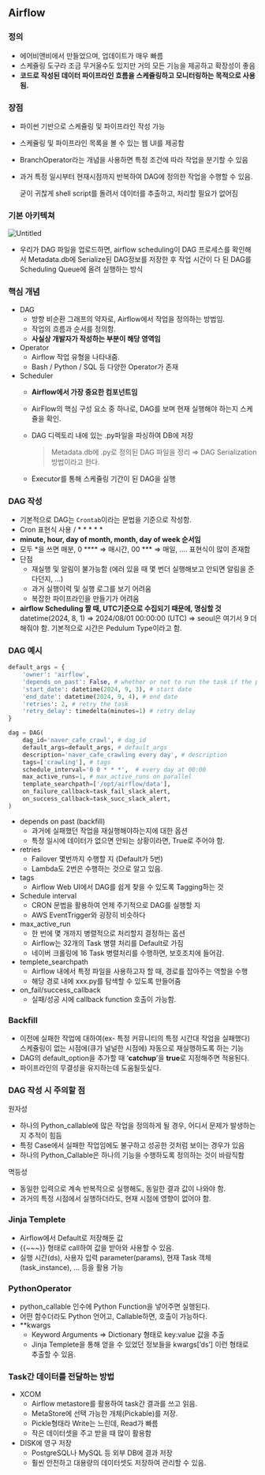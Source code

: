 ## Airflow

### 정의

- 에어비앤비에서 만들었으며, 업데이트가 매우 빠름
- 스케쥴링 도구라 조금 무거울수도 있지만 거의 모든 기능을 제공하고 확장성이 좋음
- **코드로 작성된 데이터 파이프라인 흐름을 스케쥴링하고 모니터링하는 목적으로 사용됨.**

### 장점

- 파이썬 기반으로 스케쥴링 및 파이프라인 작성 가능
- 스케쥴링 및 파이프라인 목록을 볼 수 있는 웹 UI를 제공함
- BranchOperator라는 개념을 사용하면 특정 조건에 따라 작업을 분기할 수 있음
- 과거 특정 일시부터 현재시점까지 반복하여 DAG에 정의한 작업을 수행할 수 있음.
    
    굳이 귀찮게 shell script를 돌려서 데이터를 추출하고, 처리할 필요가 없어짐
    

### 기본 아키텍쳐

![Untitled](https://github.com/user-attachments/assets/7cb66d7f-c7a3-4caa-9013-818ba6c1a28f)

- 우리가 DAG 파일을 업로드하면, airflow scheduling이 DAG 프로세스를 확인해서 Metadata.db에 Serialize된 DAG정보를 저장한 후 작업 시간이 다 된 DAG를 Scheduling Queue에 올려 실행하는 방식

### 핵심 개념

- DAG
    - 방향 비순환 그래프의 약자로, Airflow에서 작업을 정의하는 방법임.
    - 작업의 흐름과 순서를 정의함.
    - **사실상 개발자가 작성하는 부분이 해당 영역임**
- Operator
    - Airflow 작업 유형을 나타내줌.
    - Bash / Python / SQL 등 다양한 Operator가 존재
- Scheduler
    - **Airflow에서 가장 중요한 컴포넌트임**
    - AirFlow의 핵심 구성 요소 중 하나로, DAG를 보며 현재 실행해야 하는지 스케쥴을 확인.
    - DAG 디렉토리 내에 있는 .py파일을 파싱하여 DB에 저장
        
        > Metadata.db에 .py로 정의된 DAG 파일을 정리
        ⇒ DAG Serialization 방법이라고 한다.
    - Executor를 통해 스케쥴링 기간이 된 DAG을 실행

### DAG 작성

- 기본적으로 DAG는 `Crontab`이라는 문법을 기준으로 작성함.
- Cron 표현식 사용 / * * * * * <command>
- **minute, hour, day of month, month, day of week 순서임**
- 모두 *을 쓰면 매분, 0 **** ⇒ 매시간, 00 *** ⇒ 매일, …. 표현식이 많이 존재함
- 단점
    - 재실행 및 알림이 불가능함 (에러 있을 때 몇 번더 실행해보고 안되면 알림을 준다던지, …)
    - 과거 실행이력 및 실행 로그를 보기 어려움
    - 복잡한 파이프라인을 만들기가 어려움
- **airflow Scheduling 짤 때, UTC기준으로 수집되기 때문에, 명심할 것**
datetime(2024, 8, 1) ⇒ 2024/08/01 00:00:00 (UTC) ⇒ seoul은 여기서 9 더해줘야 함.
기본적으로 시간은 Pedulum Type이라고 함.

### DAG 예시

```python
default_args = {
    'owner': 'airflow',
    'depends_on_past': False, # whether or not to run the task if the previous task failed
    'start_date': datetime(2024, 9, 3), # start date
    'end_date': datetime(2024, 9, 4), # end date
    'retries': 2, # retry the task
    'retry_delay': timedelta(minutes=1) # retry delay
}

dag = DAG(
    dag_id='naver_cafe_crawl', # dag_id
    default_args=default_args, # default_args
    description='naver_cafe_crawling every day', # description
    tags=['crawling'], # tags
    schedule_interval='0 0 * * *',  # every day at 00:00
    max_active_runs=1, # max_active_runs on parallel
    template_searchpath=['/opt/airflow/data'],
    on_failure_callback=task_fail_slack_alert,
    on_success_callback=task_succ_slack_alert,
)
```

- depends on past (backfill)
    - 과거에 실패했던 작업을 재실행해야하는지에 대한 옵션
    - 특정 일시에 데이터가 없으면 안되는 상황이라면, True로 주어야 함.
- retries
    - Failover 몇번까지 수행할 지 (Default가 5번)
    - Lambda도 2번은 수행하는 것으로 알고 있음.
- tags
    - Airflow Web UI에서 DAG를 쉽게 찾을 수 있도록 Tagging하는 것
- Schedule interval
    - CRON 문법을 활용하여 언제 주기적으로 DAG를 실행할 지
    - AWS EventTrigger와 굉장히 비슷하다
- max_active_run
    - 한 번에 몇 개까지 병렬적으로 처리할지 결정하는 옵션
    - Airflow는 32개의 Task 병렬 처리를 Default로 가짐
    - 네이버 크롤링에 16 Task 병렬처리를 수행하면, 보호조치에 들어감.
- templete_searchpath
    - Airflow 내에서 특정 파일을 사용하고자 할 때, 경로를 잡아주는 역할을 수행
    - 해당 경로 내에 xxx.py를 탐색할 수 있도록 만들어줌
- on_fail/success_callback
    - 실패/성공 시에 callback function 호출이 가능함.

### Backfill

- 이전에 실패한 작업에 대하여(ex- 특정 커뮤니티의 특정 시간대 작업을 실패했다) 스케쥴링이 없는 시점에(큐가 널널한 시점에) 자동으로 재실행하도록 하는 기능
- DAG의 default_option을 추가할 때 ‘**catchup**’을 **true**로 지정해주면 적용된다.
- 파이프라인의 무결성을 유지하는데 도움될듯싶다.

### DAG 작성 시 주의할 점

원자성

- 하나의 Python_callable에 많은 작업을 정의하게 될 경우, 어디서 문제가 발생하는지 추적이 힘듬
- 특정 Case에서 실패한 작업임에도 불구하고 성공한 것처럼 보이는 경우가 있음
- 하나의 Python_Callable은 하나의 기능을 수행하도록 정의하는 것이 바람직함

멱등성

- 동일한 입력으로 계속 반복적으로 실행해도, 동일한 결과 값이 나와야 함.
- 과거의 특정 시점에서 실행하더라도, 현재 시점에 영향이 없어야 함.

### Jinja Templete

- Airflow에서 Default로 저장해둔 값
- {{~~~}} 형태로 call하여 값을 받아와 사용할 수 있음.
- 실행 시간(ds), 사용자 입력 parameter(params), 현재 Task 객체(task_instance), … 등을 활용 가능

### PythonOperator

- python_callable 인수에 Python Function을 넣어주면 실행된다.
- 어떤 함수더라도 Python 언어고, Callable하면, 호출이 가능하다.
- **kwargs
    - Keyword Arguments ⇒ Dictionary 형태로 key:value 값을 추출
    - Jinja Templete을 통해 얻을 수 있었던 정보들을 kwargs[’ds’] 이런 형태로 추출할 수 있음.

### Task간 데이터를 전달하는 방법

- XCOM
    - Airflow metastore를 활용하여 task간 결과를 쓰고 읽음.
    - MetaStore에 선택 가능한 개체(Pickable)를 저장.
    - Pickle형태라 Write는 느린데, Read가 빠름
    - 작은 데이터셋을 주고 받을 때 많이 활용함
- DISK에 영구 저장
    - PostgreSQL나 MySQL 등 외부 DB에 결과 저장
    - 훨씬 안전하고 대용량의 데이터셋도 저장하여 관리할 수 있음.